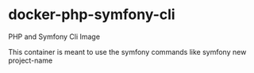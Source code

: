 # docker-php-symfony-cli
PHP and Symfony Cli Image 

This container is meant to use the symfony commands like symfony new project-name

